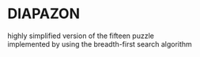 # DIAPAZON
highly simplified version of the fifteen puzzle <br>
implemented by using the breadth-first search algorithm 
